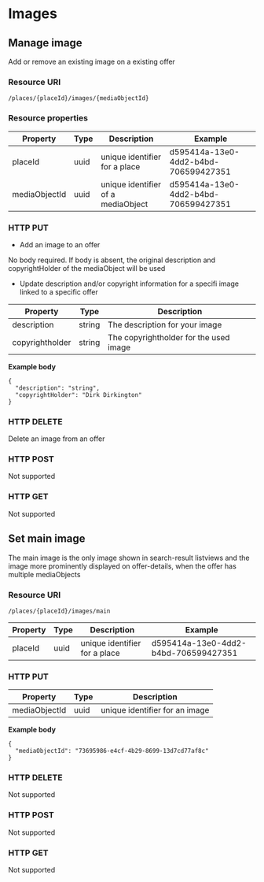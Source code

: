 ---
---

# Images

## Manage image
Add or remove an existing image on a existing offer

### Resource URI

```
/places/{placeId}/images/{mediaObjectId}
```

### Resource properties

| Property	| Type | Description | Example |
|--|--|--|--|
| placeId	| uuid | unique identifier for a place | d595414a-13e0-4dd2-b4bd-706599427351 |
| mediaObjectId	| uuid | unique identifier of a mediaObject | d595414a-13e0-4dd2-b4bd-706599427351 |

### HTTP PUT

* Add an image to an offer

No body required. If body is absent, the original description and copyrightHolder of the mediaObject will be used

* Update description and/or copyright information for a specifi image linked to a specific offer

| Property	| Type | Description |
|--|--|--|
| description | string | The description for your image |
| copyrightholder | string | The copyrightholder for the used image |

**Example body**

```
{
  "description": "string",
  "copyrightHolder": "Dirk Dirkington"
}
```

### HTTP DELETE

Delete an image from an offer

### HTTP POST

Not supported

### HTTP GET

Not supported



## Set main image

The main image is the only image shown in search-result listviews and the image more prominently displayed on offer-details, when the offer has multiple mediaObjects

### Resource URI

```
/places/{placeId}/images/main
```

| Property	| Type | Description | Example |
|--|--|--|--|
| placeId	| uuid | unique identifier for a place | d595414a-13e0-4dd2-b4bd-706599427351 |


### HTTP PUT

| Property	| Type | Description |
|--|--|--|
| mediaObjectId | uuid | unique identifier for an image |

**Example body**

```
{
  "mediaObjectId": "73695986-e4cf-4b29-8699-13d7cd77af8c"
}
```

### HTTP DELETE

Not supported

### HTTP POST

Not supported

### HTTP GET

Not supported